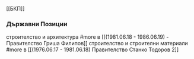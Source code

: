 [[БКП]]

### Държавни Позиции
строителство и архитектура #more в [[(1981.06.18 - 1986.06.19) - Правителство Гриша Филипов]]
строителство и строителни материали #more в [[(1976.06.17 - 1981.06.18) Правителство Станко Тодоров 2]]